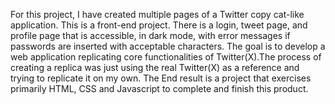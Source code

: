 For this project, I have created multiple pages of a Twitter copy cat-like application. This is a front-end project. There is a login, tweet page, and profile page that is accessible, in dark mode, with error messages if passwords are inserted with acceptable characters. The goal is to develop a web application replicating core functionalities of Twitter(X).The process of creating a replica was just using the real Twitter(X) as a reference and trying to replicate it on my own. The End result is a project that exercises primarily HTML, CSS and Javascript to complete and finish this product.

